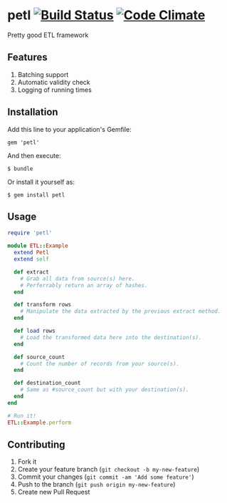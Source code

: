 # petl [![Build Status](https://travis-ci.org/ZestFinance/petl.png?branch=master)](https://travis-ci.org/ZestFinance/petl) [![Code Climate](https://codeclimate.com/github/ZestFinance/petl.png)](https://codeclimate.com/github/ZestFinance/petl)

Pretty good ETL framework

## Features
1. Batching support
2. Automatic validity check
3. Logging of running times

## Installation

Add this line to your application's Gemfile:

    gem 'petl'

And then execute:

    $ bundle

Or install it yourself as:

    $ gem install petl

## Usage

```ruby
require 'petl'

module ETL::Example
  extend Petl
  extend self

  def extract
    # Grab all data from source(s) here.
    # Perferrably return an array of hashes.
  end

  def transform rows
    # Manipulate the data extracted by the previous extract method.
  end

  def load rows
    # Load the transformed data here into the destination(s).
  end

  def source_count
    # Count the number of records from your source(s).
  end

  def destination_count
    # Same as #source_count but with your destination(s).
  end
end

# Run it!
ETL::Example.perform
```

## Contributing

1. Fork it
2. Create your feature branch (`git checkout -b my-new-feature`)
3. Commit your changes (`git commit -am 'Add some feature'`)
4. Push to the branch (`git push origin my-new-feature`)
5. Create new Pull Request

